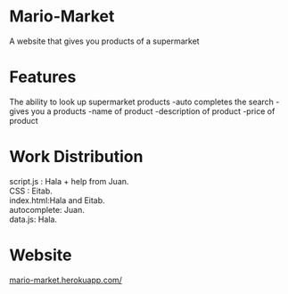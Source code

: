 # Mario-Market

A website that gives you products of a supermarket

# Features
The ability to look up supermarket products
-auto completes the search
-gives you a products
-name of product
-description of product
-price of product


# Work Distribution
script.js : Hala + help from Juan. <br>
CSS : Eitab. <br> 
index.html:Hala and Eitab. <br>
autocomplete: Juan. <br>
data.js: Hala. <br>

# Website
[mario-market.herokuapp.com/](mario-market.herokuapp.com/)
